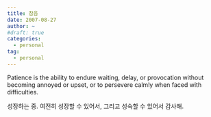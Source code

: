 ```yaml
---
title: 참음
date: 2007-08-27
author: ~
#draft: true
categories:
  - personal
tag:
  - personal
---
```




Patience is the ability to endure waiting, delay, or provocation without becoming annoyed or upset, or to persevere calmly when faced with difficulties. 

성장하는 중.
여전히 성장할 수 있어서, 그리고 성숙할 수 있어서 감사해.


 






